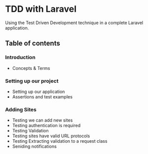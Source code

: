 # TDD with Laravel
Using the Test Driven Development technique in a complete Laravel application.

## Table of contents

### Introduction
- Concepts & Terms

### Setting up our project
- Setting up our application
- Assertions and test examples

### Adding Sites
- Testing we can add new sites
- Testing authentication is required
- Testing Validation
- Testing sites have valid URL protocols
- Testing Extracting validation to a request class
- Seniding notifications
